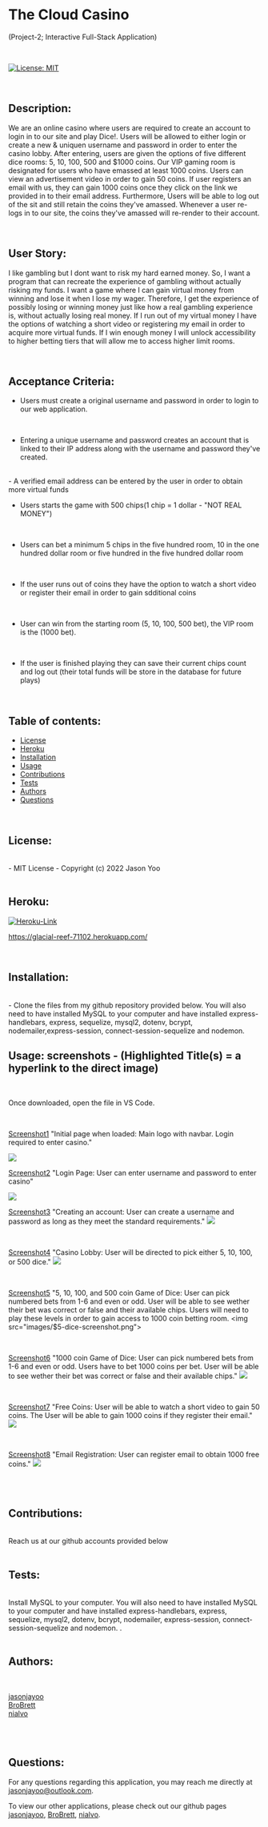 # The Cloud Casino

(Project-2; Interactive Full-Stack Application)


<br>

[![License: MIT](https://img.shields.io/badge/License-MIT-blue.svg)](https://opensource.org/licenses/MIT)
  
<br>

## Description:

We are an online casino where users are required to create an account to login in to our site and play Dice!. Users will be allowed to either login or create a new & uniquen username and password in order to enter the casino lobby. After entering, users are given the options of five different dice rooms: 5, 10, 100, 500 and $1000 coins. Our VIP gaming room is designated for users who have emassed at least 1000 coins. Users can view an advertisement video in order to gain 50 coins. If user registers an email with us, they can gain 1000 coins once they click on the link we provided in to their email address. Furthermore, Users will be able to log out of the sit and still retain the coins they've amassed. Whenever a user re-logs in to our site, the coins they've amassed will re-render to their account. 

<br>

## User Story:

I like gambling but I dont want to risk my hard earned money. So, I want a program that can recreate the experience of gambling without actually risking my funds. I want a game where I can gain virtual money from winning and lose it when I lose my wager. Therefore, I get the experience of possibly losing or winning money just like how a real gambling experience is, without actually losing real money. If I run out of my virtual money I have the options of watching a short video or registering my email in order to acquire more virtual funds. If I win enough money I will unlock accessibility to higher betting tiers that will allow me to access higher limit rooms.

<br>

## Acceptance Criteria:

- Users must create a original username and password in order to login to our web application.
<br>

- Entering a unique username and password creates an account that is linked to their IP address along with the username and password they've created. 
<br>
-  A verified email address can be entered by the user in order to obtain more virtual funds
<br>

- Users starts the game with 500 chips(1 chip = 1 dollar - "NOT REAL MONEY")
<br>

- Users can bet a minimum 5 chips in the five hundred room, 10 in the one hundred dollar room or five hundred in the five hundred dollar room
<br>

- If the user runs out of coins they have the option to watch a short video or register their email in order to gain sdditional coins
<br>

- User can win from the starting room (5, 10, 100, 500 bet), the VIP room is the (1000 bet).
<br>

- If the user is finished playing they can save their current chips count and log out (their total funds will be store in the database for future plays)

<br>

## Table of contents:

  * [License](#license)
  * [Heroku](#heroku)
  * [Installation](#installation)
  * [Usage](#usage)
  * [Contributions](#contributions)
  * [Tests](#tests)
  * [Authors](#authors)
  * [Questions](#questions)

<br>
  
## License:
<br>
      -  MIT License - Copyright (c) 2022 Jason Yoo

<br>
<br>

## Heroku:

[![Heroku-Link](images/heroku-screenshot.png)](https://glacial-reef-71102.herokuapp.com/)

https://glacial-reef-71102.herokuapp.com/
  
<br>

## Installation:
<br>
      -  Clone the files from my github repository provided below. You will also need to have installed MySQL to your computer and have installed express-handlebars, express, sequelize, mysql2, dotenv, bcrypt, nodemailer,express-session, connect-session-sequelize and nodemon. 

<br>
  
## Usage: screenshots - (Highlighted Title(s) = a hyperlink to the direct image)

<br>

Once downloaded, open the file in VS Code.

<br>
  

[Screenshot1](images/homepage-screenshot.png)  "Initial page when loaded: Main logo with navbar. Login required to enter casino." 

<img src="images/homepage-screenshot.png">

<br>

[Screenshot2](images/login-screenshot.png)  "Login Page: User can enter username and password to enter casino"

<img src="images/login-screenshot.png">

<br>

[Screenshot3](images/sign-up-screenshot.png)  "Creating an account: User can create a username and password as long as they meet the standard requirements."
<img src="images/sign-up-screenshot.png">

<br>

[Screenshot4](images/casino-lobby-screenshot.png)  "Casino Lobby: User will be directed to pick either 5, 10, 100, or 500 dice."
<img src="images/casino-lobby-screenshot.png">

<br>

[Screenshot5](images/$5-dice-screenshot.png)  "5, 10, 100, and 500 coin Game of Dice: User can pick numbered bets from 1-6 and even or odd. User will be able to see wether their bet was correct or false and their available chips. Users will need to play these levels in order to gain access to 1000 coin betting room.
<img src="images/$5-dice-screenshot.png">

<br>

[Screenshot6](images/1000-dice-screenshot.png)  "1000 coin Game of Dice: User can pick numbered bets from 1-6 and even or odd. Users have to bet 1000 coins per bet. User will be able to see wether their bet was correct or false and their available chips."
<img src="images/1000-dice-screenshot.png">

<br>

[Screenshot7](images/free-coins-screenshot.png)  "Free Coins: User will be able to watch a short video to gain 50 coins. The User will be able to gain 1000 coins if they register their email."
<img src="images/free-coins-screenshot.png">

<br>

[Screenshot8](images/email-registration-screenshot.png)  "Email Registration: User can register email to obtain 1000 free coins."
<img src="images/email-registration-screenshot.png">



<br>
<br>

  
## Contributions:
<br>
Reach us at our github accounts provided below

<br>
<br>
  
## Tests: 
<br>
Install MySQL to your computer. You will also need to have installed MySQL to your computer and have installed express-handlebars, express, sequelize, mysql2, dotenv, bcrypt, nodemailer, express-session, connect-session-sequelize and nodemon. .
  
<br>
<br>



## Authors:

<br>

[jasonjayoo](https://github.com/jasonjayoo)<br> [BroBrett](https://github.com/BroBrett)<br> [nialvo](https://github.com/nialvo)
  
<br>
<br>

## Questions:

  For any questions regarding this application, you may reach me directly at jasonjayoo@outlook.com.

  To view our other applications, please check out our github pages [jasonjayoo](https://github.com/jasonjayoo), [BroBrett](https://github.com/BroBrett), [nialvo](https://github.com/nialvo).


